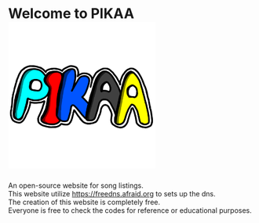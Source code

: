 # Welcome to PIKAA <img src="/media/pikaa.png" alt="PIKAA logo" style="width: 300px;">
An open-source website for song listings. <br>
This website utilize <https://freedns.afraid.org> to sets up the dns. <br>
The creation of this website is completely free. <br>
Everyone is free to check the codes for reference or educational purposes. 
